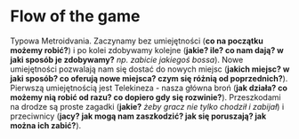 # Flow of the game
Typowa Metroidvania. Zaczynamy bez umiejętności (**co na początku możemy robić?**) i po kolei zdobywamy kolejne (**jakie? ile? co nam dają? w jaki sposób je zdobywamy?** *np. zabicie jakiegoś bossa*). Nowe umiejętności pozwalają nam się dostać do nowych miejsc (**jakich miejsc? w jaki sposób? co oferują nowe miejsca? czym się różnią od poprzednich?**). Pierwszą umiejętnością jest Telekineza - nasza główna broń (**jak działa? co możemy nią robić od razu? co dopiero gdy się rozwinie?**). Przeszkodami na drodze są proste zagadki (**jakie?** *żeby gracz nie tylko chodził i zabijał*) i przeciwnicy (**jacy? jak mogą nam zaszkodzić? jak się poruszają? jak można ich zabić?**).